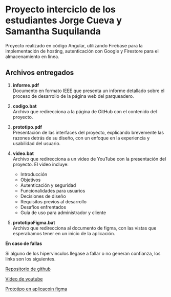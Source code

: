 # Proyecto interciclo de los estudiantes Jorge Cueva y Samantha Suquilanda

Proyecto realizado en código Angular, utilizando Firebase para la implementación de hosting, autenticación con Google y Firestore para el almacenamiento en línea.

## Archivos entregados

1. **informe.pdf**  
   Documento en formato IEEE que presenta un informe detallado sobre el proceso de desarrollo de la página web del parqueadero.

2. **codigo.bat**  
   Archivo que redirecciona a la página de GitHub con el contenido del proyecto.

3. **prototipo.pdf**  
   Presentación de las interfaces del proyecto, explicando brevemente las razones detrás de su diseño, con un enfoque en la experiencia y usabilidad del usuario.

4. **video.bat**  
   Archivo que redirecciona a un video de YouTube con la presentación del proyecto. El video incluye:  
   - Introducción  
   - Objetivos  
   - Autenticación y seguridad  
   - Funcionalidades para usuarios  
   - Decisiones de diseño  
   - Requisitos previos al desarrollo  
   - Desafíos enfrentados  
   - Guía de uso para administrador y cliente

5. **prototipoFigma.bat**  
   Archivo que redirecciona al documento de figma, con las vistas que esperabamos tener en un inicio de la aplicación.


**En caso de fallas**



Si alguno de los hipervinculos llegase a fallar o no generan confianza, los links son los siguientes.



[Repositorio de github](https://github.com/SirYorch/ProyectoPlataformasWeb)

[Video de youtube](https://www.youtube.com/watch?v=LYuJnuungUM&ab_channel=SamanthaSuquilanda)

[Prototipo en aplicacoin figma](https://www.figma.com/design/lsqgSl0zqYCDGdmbcJURBS/ProyectoProgramacionWeb?node-id=3-28&t=FgXTAvAWGeEqx6kc-1)
